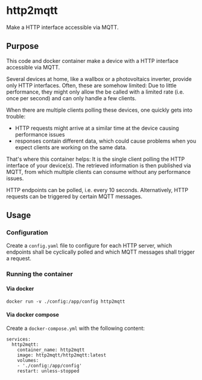 # http2mqtt

Make a HTTP interface accessible via MQTT.

## Purpose

This code and docker container make a device with a HTTP interface accessible via MQTT.

Several devices at home, like a wallbox or a photovoltaics inverter, provide only HTTP interfaces.
Often, these are somehow limited: Due to little performance, they might only allow the be called with a limited rate (i.e. once per second) and can only handle a few clients.

When there are multiple clients polling these devices, one quickly gets into trouble:
 
* HTTP requests might arrive at a similar time at the device causing performance issues
* responses contain different data, which could cause problems when you expect clients are working on the same data.

That's where this container helps: It is the single client polling the HTTP interface of your device(s).
The retrieved information is then published via MQTT, from which multiple clients can consume without any performance issues.

HTTP endpoints can be polled, i.e. every 10 seconds.
Alternatively, HTTP requests can be triggered by certain MQTT messages.

## Usage

### Configuration

Create a `config.yaml` file to configure for each HTTP server, which endpoints shall be cyclically polled and which MQTT messages shall trigger a request.

### Running the container

#### Via docker

`docker run -v ./config:/app/config http2mqtt`

#### Via docker compose

Create a `docker-compose.yml` with the following content:

    services:
      http2mqtt:
        container_name: http2mqtt
        image: http2mqtt/http2mqtt:latest
        volumes:
        - './config:/app/config'
        restart: unless-stopped

